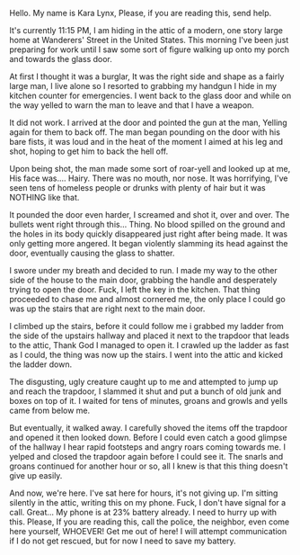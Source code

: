 Hello. My name is Kara Lynx, Please, if you are reading this, send help.

It's currently 11:15 PM, I am hiding in the attic of a modern, one story large home at Wanderers' Street in the United States. This morning I've been just preparing for work until I saw some sort of figure walking up onto my porch and towards the glass door. 

At first I thought it was a burglar, It was the right side and shape as a fairly large man, I live alone so I resorted to grabbing my handgun I hide in my kitchen counter for emergencies. I went back to the glass door and while on the way yelled to warn the man to leave and that I have a weapon.

It did not work. I arrived at the door and pointed the gun at the man, Yelling again for them to back off. The man began pounding on the door with his bare fists, it was loud and in the heat of the moment I aimed at his leg and shot, hoping to get him to back the hell off.

Upon being shot, the man made some sort of roar-yell and looked up at me, His face was.... Hairy. There was no mouth, nor nose. It was horrifying, I've seen tens of homeless people or drunks with plenty of hair but it was NOTHING like that. 

It pounded the door even harder, I screamed and shot it, over and over. The bullets went right through this... Thing. No blood spilled on the ground and the holes in its body quickly disappeared just right after being made. It was only getting more angered. It began violently slamming its head against the door, eventually causing the glass to shatter. 

I swore under my breath and decided to run.  I made my way to the other side of the house to the main door, grabbing the handle and desperately trying to open the door. Fuck, I left the key in the kitchen. That thing proceeded to chase me and almost cornered me, the only place I could go was up the stairs that are right next to the main door.

I climbed up the stairs, before it could follow me i grabbed my ladder from the side of the upstairs hallway and placed it next to the trapdoor that leads to the attic, Thank God I managed to open it. I crawled up the ladder as fast as I could, the thing was now up the stairs. I went into the attic and kicked the ladder down.

The disgusting, ugly creature caught up to me and attempted to jump up and reach the trapdoor, I slammed it shut and put a bunch of old junk and boxes on top of it. I waited for tens of minutes, groans and growls and yells came from below me. 

But eventually, it walked away. I carefully shoved the items off the trapdoor and opened it then looked down. Before I could even catch a good glimpse of the hallway I hear rapid footsteps and angry roars coming towards me. I yelped and closed the trapdoor again before I could see it. The snarls and groans continued for another hour or so, all I knew is that this thing doesn't give up easily.

And now, we're here. I've sat here for hours, it's not giving up. I'm sitting silently in the attic, writing this on my phone. Fuck, I don't have signal for a call. Great... My phone is at 23% battery already. I need to hurry up with this. Please, If you are reading this, call the police, the neighbor, even come here yourself, WHOEVER! Get me out of here! I will attempt communication if I do not get rescued, but for now I need to save my battery.
